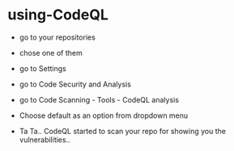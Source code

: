 # using-CodeQL

 - go to your repositories

- chose one of them

- go to Settings

- go to Code Security and Analysis

- go to Code Scanning - Tools - CodeQL analysis

- Choose default as an option from dropdown menu

- Ta Ta..  CodeQL started to scan your repo for showing you the vulnerabilities..
